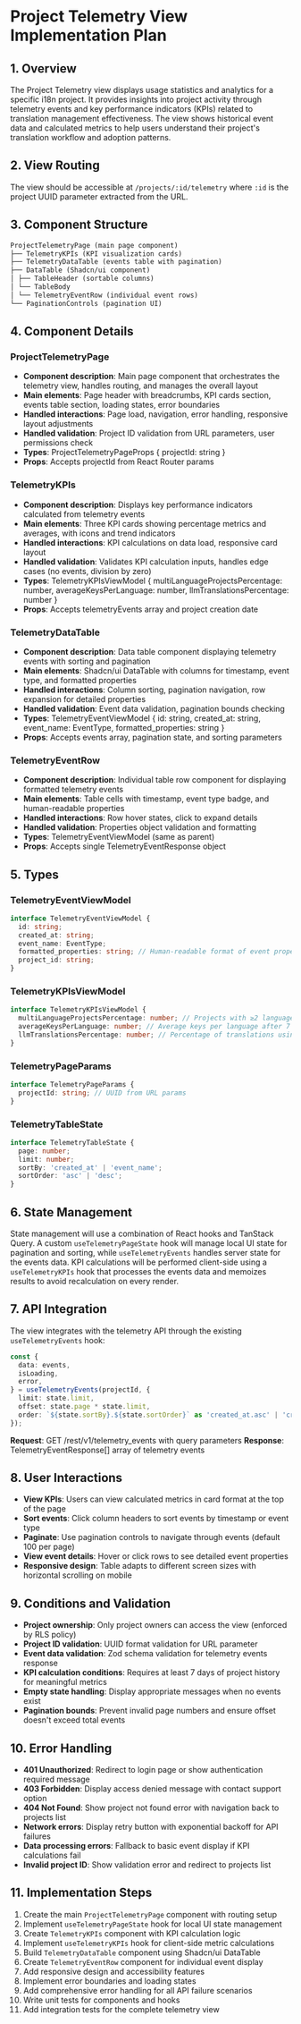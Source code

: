 # Project Telemetry View Implementation Plan

## 1. Overview

The Project Telemetry view displays usage statistics and analytics for a specific i18n project. It provides insights into project activity through telemetry events and key performance indicators (KPIs) related to translation management effectiveness. The view shows historical event data and calculated metrics to help users understand their project's translation workflow and adoption patterns.

## 2. View Routing

The view should be accessible at `/projects/:id/telemetry` where `:id` is the project UUID parameter extracted from the URL.

## 3. Component Structure

```markdown
ProjectTelemetryPage (main page component)
├── TelemetryKPIs (KPI visualization cards)
├── TelemetryDataTable (events table with pagination)
├── DataTable (Shadcn/ui component)
│ ├── TableHeader (sortable columns)
│ └── TableBody
│ └── TelemetryEventRow (individual event rows)
└── PaginationControls (pagination UI)
```

## 4. Component Details

### ProjectTelemetryPage

- **Component description**: Main page component that orchestrates the telemetry view, handles routing, and manages the overall layout
- **Main elements**: Page header with breadcrumbs, KPI cards section, events table section, loading states, error boundaries
- **Handled interactions**: Page load, navigation, error handling, responsive layout adjustments
- **Handled validation**: Project ID validation from URL parameters, user permissions check
- **Types**: ProjectTelemetryPageProps { projectId: string }
- **Props**: Accepts projectId from React Router params

### TelemetryKPIs

- **Component description**: Displays key performance indicators calculated from telemetry events
- **Main elements**: Three KPI cards showing percentage metrics and averages, with icons and trend indicators
- **Handled interactions**: KPI calculations on data load, responsive card layout
- **Handled validation**: Validates KPI calculation inputs, handles edge cases (no events, division by zero)
- **Types**: TelemetryKPIsViewModel { multiLanguageProjectsPercentage: number, averageKeysPerLanguage: number, llmTranslationsPercentage: number }
- **Props**: Accepts telemetryEvents array and project creation date

### TelemetryDataTable

- **Component description**: Data table component displaying telemetry events with sorting and pagination
- **Main elements**: Shadcn/ui DataTable with columns for timestamp, event type, and formatted properties
- **Handled interactions**: Column sorting, pagination navigation, row expansion for detailed properties
- **Handled validation**: Event data validation, pagination bounds checking
- **Types**: TelemetryEventViewModel { id: string, created_at: string, event_name: EventType, formatted_properties: string }
- **Props**: Accepts events array, pagination state, and sorting parameters

### TelemetryEventRow

- **Component description**: Individual table row component for displaying formatted telemetry events
- **Main elements**: Table cells with timestamp, event type badge, and human-readable properties
- **Handled interactions**: Row hover states, click to expand details
- **Handled validation**: Properties object validation and formatting
- **Types**: TelemetryEventViewModel (same as parent)
- **Props**: Accepts single TelemetryEventResponse object

## 5. Types

### TelemetryEventViewModel

```typescript
interface TelemetryEventViewModel {
  id: string;
  created_at: string;
  event_name: EventType;
  formatted_properties: string; // Human-readable format of event properties
  project_id: string;
}
```

### TelemetryKPIsViewModel

```typescript
interface TelemetryKPIsViewModel {
  multiLanguageProjectsPercentage: number; // Projects with ≥2 languages after 7 days
  averageKeysPerLanguage: number; // Average keys per language after 7 days
  llmTranslationsPercentage: number; // Percentage of translations using LLM after 7 days
}
```

### TelemetryPageParams

```typescript
interface TelemetryPageParams {
  projectId: string; // UUID from URL params
}
```

### TelemetryTableState

```typescript
interface TelemetryTableState {
  page: number;
  limit: number;
  sortBy: 'created_at' | 'event_name';
  sortOrder: 'asc' | 'desc';
}
```

## 6. State Management

State management will use a combination of React hooks and TanStack Query. A custom `useTelemetryPageState` hook will manage local UI state for pagination and sorting, while `useTelemetryEvents` handles server state for the events data. KPI calculations will be performed client-side using a `useTelemetryKPIs` hook that processes the events data and memoizes results to avoid recalculation on every render.

## 7. API Integration

The view integrates with the telemetry API through the existing `useTelemetryEvents` hook:

```typescript
const {
  data: events,
  isLoading,
  error,
} = useTelemetryEvents(projectId, {
  limit: state.limit,
  offset: state.page * state.limit,
  order: `${state.sortBy}.${state.sortOrder}` as 'created_at.asc' | 'created_at.desc',
});
```

**Request**: GET /rest/v1/telemetry_events with query parameters
**Response**: TelemetryEventResponse[] array of telemetry events

## 8. User Interactions

- **View KPIs**: Users can view calculated metrics in card format at the top of the page
- **Sort events**: Click column headers to sort events by timestamp or event type
- **Paginate**: Use pagination controls to navigate through events (default 100 per page)
- **View event details**: Hover or click rows to see detailed event properties
- **Responsive design**: Table adapts to different screen sizes with horizontal scrolling on mobile

## 9. Conditions and Validation

- **Project ownership**: Only project owners can access the view (enforced by RLS policy)
- **Project ID validation**: UUID format validation for URL parameter
- **Event data validation**: Zod schema validation for telemetry events response
- **KPI calculation conditions**: Requires at least 7 days of project history for meaningful metrics
- **Empty state handling**: Display appropriate messages when no events exist
- **Pagination bounds**: Prevent invalid page numbers and ensure offset doesn't exceed total events

## 10. Error Handling

- **401 Unauthorized**: Redirect to login page or show authentication required message
- **403 Forbidden**: Display access denied message with contact support option
- **404 Not Found**: Show project not found error with navigation back to projects list
- **Network errors**: Display retry button with exponential backoff for API failures
- **Data processing errors**: Fallback to basic event display if KPI calculations fail
- **Invalid project ID**: Show validation error and redirect to projects list

## 11. Implementation Steps

1. Create the main `ProjectTelemetryPage` component with routing setup
2. Implement `useTelemetryPageState` hook for local UI state management
3. Create `TelemetryKPIs` component with KPI calculation logic
4. Implement `useTelemetryKPIs` hook for client-side metric calculations
5. Build `TelemetryDataTable` component using Shadcn/ui DataTable
6. Create `TelemetryEventRow` component for individual event display
7. Add responsive design and accessibility features
8. Implement error boundaries and loading states
9. Add comprehensive error handling for all API failure scenarios
10. Write unit tests for components and hooks
11. Add integration tests for the complete telemetry view
